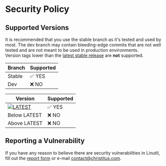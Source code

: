 # Security Policy

## Supported Versions

It is recommended that you use the stable branch as it's tested and used by most. The dev branch may contain bleeding-edge commits that are not well tested and are not meant to be used in production environments.<br>
Version tags lower than the [latest stable release](https://github.com/ArmaanLala/linutil/releases/latest) are **not** supported.

| Branch  | Supported              |
| ------- | ---------------------- |
| Stable  | :white_check_mark: YES |
| Dev     | :x:                 NO |

| Version                                            | Supported              |
| -------------------------------------------------- | ---------------------- |
| [![LATEST](https://img.shields.io/github/v/release/ArmaanLala/linutil?color=%230567ff&label=Latest&style=for-the-badge)](https://github.com/ArmaanLala/linutil/releases/latest) | :white_check_mark: YES |
| Below LATEST                                       | :x:                 NO |
| Above LATEST                                       | :x:                 NO |

## Reporting a Vulnerability

If you have any reason to believe there are security vulnerabilities in Linutil, fill out the [report form](https://github.com/christitustech/linutil/security/advisories/new) or e-mail [contact@christitus.com](mailto:contact@christitus.com).
